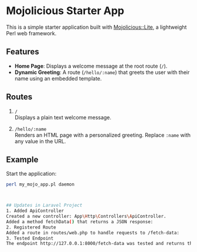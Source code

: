 # Mojolicious Starter App

This is a simple starter application built with [Mojolicious::Lite](https://mojolicious.org/), a lightweight Perl web framework.

## Features

- **Home Page**: Displays a welcome message at the root route (`/`).
- **Dynamic Greeting**: A route (`/hello/:name`) that greets the user with their name using an embedded template.

## Routes

1. `/`  
   Displays a plain text welcome message.

2. `/hello/:name`  
   Renders an HTML page with a personalized greeting. Replace `:name` with any value in the URL.

## Example

Start the application:
```bash
perl my_mojo_app.pl daemon



## Updates in Laravel Project
1. Added ApiController
Created a new controller: App\Http\Controllers\ApiController.
Added a method fetchData() that returns a JSON response:
2. Registered Route
Added a route in routes/web.php to handle requests to /fetch-data:
3. Tested Endpoint
The endpoint http://127.0.0.1:8000/fetch-data was tested and returns the expected JSON response.
